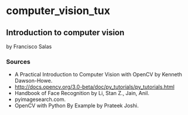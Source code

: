 # computer_vision_tux


## Introduction to computer vision

by Francisco Salas

### Sources
- A Practical Introduction to Computer Vision with OpenCV by Kenneth Dawson-Howe.
- http://docs.opencv.org/3.0-beta/doc/py_tutorials/py_tutorials.html
- Handbook of Face Recognition by Li, Stan Z., Jain, Anil.
- pyimagesearch.com.
- OpenCV with Python By Example by Prateek Joshi.
